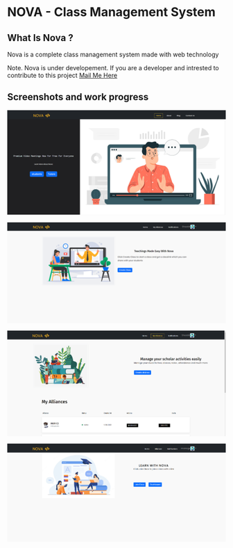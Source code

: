 
# NOVA - Class Management System

## What Is Nova ?

Nova is a complete class management system made with web technology

Note. Nova is under developement. If you are a developer and intrested to contribute to this project 
[Mail Me Here](mailto:workwithnaveenravi@gmail.com?subject=[GitHub]%20Source%20Han%20Sans)


## Screenshots and work progress
![](documents/Screenshot%202022-09-30%20083358.png)

![](documents/Screenshot%202022-09-30%20083508.png)

![](documents/Screenshot%202022-09-30%20083529.png)

![](documents/Screenshot%202022-09-30%20083633.png)